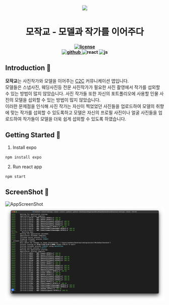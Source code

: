 <h1 align="center">
    <img src="./.github/assets/logo.png">
</h1>

<h1 align="center" style="border-bottom: 0;">
모작교 - 모델과 작가를 이어주다
</h1>

<h4 align="center">
    <a href="https://opensource.org/license/gpl-3-0">
        <img src="https://img.shields.io/badge/License-GPLv3-blue.svg)](https://www.gnu.org/licenses/gpl-3.0" alt="license" style="height: 20px;">
    </a>
    <br>
    <a href="https://github.com/seokmin12/MoJakGyo">
        <img src="https://img.shields.io/badge/Github-181717?style=for-the-badge&logo=Github&logoColor=white" alt="github">
    </a>
    <a>
        <img src="https://img.shields.io/badge/React-61DAFB?style=for-the-badge&logo=React&logoColor=black" alt="react">
    </a>
    <a>
        <img src="https://img.shields.io/badge/JavaScript-F7DF1E?style=for-the-badge&logo=JavaScript&logoColor=black" alt="js">
    </a>
</h4>

## Introduction 📌
**모작교**는 사진작가와 모델을 이어주는 [C2C](https://en.wikipedia.org/wiki/Customer_to_customer) 커뮤니케이션 앱입니다. <br>
모델들은 스냅사진, 웨딩사진등 전문 사진작가가 필요한 사진 촬영에서 작가를 섭외할 수 있는 방법이 많지 않았습니다.
사진 작가들 또한 자신의 포트폴리오에 사용할 인물 사진의 모델을 섭외할 수 있는 방법이 많지 않았습니다. <br>
이러한 문제점을 인식해 사진 작가는 자신이 찍었었던 사진들을 업로드하여 모델의 취향에 맞는 작가를 섭외할 수 있도록하고 모델은 자신의 프로필 사진이나 얼굴 사진들을 업로드하여 작가들이 모델을 더욱 쉽게 섭외할 수 있도록 하였습니다.

## Getting Started 🚀
1. Install expo
```
npm install expo
```
2. Run react app
```
npm start
```

## ScreenShot 📸
![AppScreenShot](./assets/images/AppScreenShot.png)
![BackendScreenShot](./assets/images/BackendScreenShot.png)
